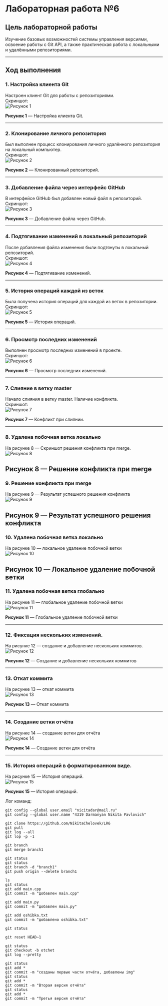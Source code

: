 # Лабораторная работа №6

## Цель лабораторной работы
Изучение базовых возможностей системы управления версиями, освоение работы с Git API, а также практическая работа с локальными и удалёнными репозиториями.

---

## Ход выполнения

### 1. Настройка клиента Git
Настроен клиент Git для работы с репозиториями.  
Скриншот:  
![Рисунок 1](img/1.jpg)

**Рисунок 1** — Настройка клиента Git.

---

### 2. Клонирование личного репозитория
Был выполнен процесс клонирования личного удалённого репозитория на локальный компьютер.  
Скриншот:  
![Рисунок 2](img/3.jpg)

**Рисунок 2** — Клонированный репозиторий.

---

### 3. Добавление файла через интерфейс GitHub
В интерфейсе GitHub был добавлен новый файл в репозиторий.  
Скриншот:  
![Рисунок 3](img/2.jpg)

**Рисунок 3** — Добавление файла через GitHub.

---

### 4. Подтягивание изменений в локальный репозиторий
После добавления файла изменения были подтянуты в локальный репозиторий.  
Скриншот:  
![Рисунок 4](img/4.jpg)

**Рисунок 4** — Подтягивание изменений.

---

### 5. История операций каждой из веток
Была получена история операций для каждой из веток в репозитории.  
Скриншот:  
![Рисунок 5](img/5.jpg)

**Рисунок 5** — История операций.

---

### 6. Просмотр последних изменений
Выполнен просмотр последних изменений в проекте.  
Скриншот:  
![Рисунок 6](img/6.jpg)

**Рисунок 6** — Просмотр последних изменений.

---

### 7. Слияние в ветку master
Начало слияния в ветку master. Наличие конфликта.  
Скриншот:  
![Рисунок 7](img/7.jpg)

**Рисунок 7** — Конфликт при слиянии.

---

### 8. Удалена побочная ветка локально
На рисунке 8 — Скриншот решения конфликта при merge.  
![Рисунок 8](img/9.jpg)

**Рисунок 8** — Решение конфликта при merge
---

### 9. Решение конфликта при merge
На рисунке 9 — Результат успешного решения конфликта  
![Рисунок 9](img/10.jpg)

**Рисунок 9** — Результат успешного решения конфликта
---

### 10. Удалена побочная ветка локально
На рисунке 10 — локальное удаление побочной ветки  
![Рисунок 10](img/11.jpg)

**Рисунок 10** — Локальное удаление побочной ветки
---

### 11. Удалена побочная ветка глобально
На рисунке 11 — глобальное удаление побочной ветки  
![Рисунок 11](img/12.jpg)

**Рисунок 11** — Глобальное удаление побочной ветки

---

### 12. Фиксация нескольких изменений.
На рисунке 12 — создание и добавление нескольких коммитов.  
![Рисунок 12](img/13.jpg)

**Рисунок 12** — Создание и добавление нескольких коммитов

---

### 13. Откат коммита   
На рисунке 13 — откат коммита  
![Рисунок 13](img/15.jpg)

**Рисунок 13** — Откат коммита

---

### 14. Создание ветки отчёта
На рисунке 14 — создание ветки для отчёта  
![Рисунок 14](img/16.jpg)

**Рисунок 14** — Создание ветки для отчёта

---

### 15. История операций в форматированном виде. 
На рисунке 15 — История операций.  
![Рисунок 15](img/14.jpg)

**Рисунок 15** — История операций.


Лог команд:
```
git config --global user.email "nicitadar@mail.ru"
git config --global user.name "4319 Darmanyan Nikita Pavlovich"

git clone https://github.com/NikitaChelovek/LR6
git pull
git log --all
git lop -p -1

git branch
git merge branch1

git status
git status
git branch -d "branch1"
git push origin --delete branch1

ls
git status
git add main.cpp
git commit -m "добавлен main.cpp"

git add main.py
git commit -m "добавлен main.py"

git add oshibka.txt
git commit -m "добавлено oshibka.txt"

git status

git reset HEAD~1

git status
git checkout -b otchet
git log --pretty

git status
git add *
git commit -m "созданы первые части отчёта, добавлены img"
git status
git add *
git commit -m "Вторая версия отчёта"
git status
git add *
git commit -m "Третья версия отчёта"

```